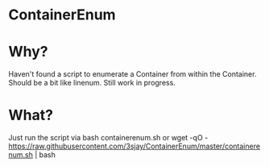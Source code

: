 # ContainerEnum

# Why?
Haven't found a script to enumerate a Container from within the Container. Should be a bit like linenum. Still work in progress.

# What?
Just run the script via bash containerenum.sh or wget -qO - https://raw.githubusercontent.com/3sjay/ContainerEnum/master/containerenum.sh | bash

